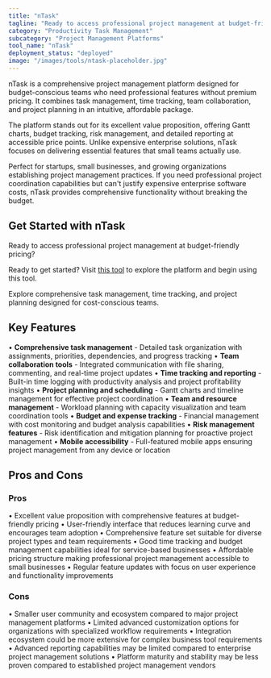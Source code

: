 ```yaml
---
title: "nTask"
tagline: "Ready to access professional project management at budget-friendly pricing?..."
category: "Productivity Task Management"
subcategory: "Project Management Platforms"
tool_name: "nTask"
deployment_status: "deployed"
image: "/images/tools/ntask-placeholder.jpg"
---
```

nTask is a comprehensive project management platform designed for budget-conscious teams who need professional features without premium pricing. It combines task management, time tracking, team collaboration, and project planning in an intuitive, affordable package.

The platform stands out for its excellent value proposition, offering Gantt charts, budget tracking, risk management, and detailed reporting at accessible price points. Unlike expensive enterprise solutions, nTask focuses on delivering essential features that small teams actually use.

Perfect for startups, small businesses, and growing organizations establishing project management practices. If you need professional project coordination capabilities but can't justify expensive enterprise software costs, nTask provides comprehensive functionality without breaking the budget.

## Get Started with nTask

Ready to access professional project management at budget-friendly pricing?

Ready to get started? Visit [this tool](https://www.ntaskmanager.com) to explore the platform and begin using this tool.

Explore comprehensive task management, time tracking, and project planning designed for cost-conscious teams.

## Key Features

• **Comprehensive task management** - Detailed task organization with assignments, priorities, dependencies, and progress tracking
• **Team collaboration tools** - Integrated communication with file sharing, commenting, and real-time project updates
• **Time tracking and reporting** - Built-in time logging with productivity analysis and project profitability insights
• **Project planning and scheduling** - Gantt charts and timeline management for effective project coordination
• **Team and resource management** - Workload planning with capacity visualization and team coordination tools
• **Budget and expense tracking** - Financial management with cost monitoring and budget analysis capabilities
• **Risk management features** - Risk identification and mitigation planning for proactive project management
• **Mobile accessibility** - Full-featured mobile apps ensuring project management from any device or location

## Pros and Cons

### Pros
• Excellent value proposition with comprehensive features at budget-friendly pricing
• User-friendly interface that reduces learning curve and encourages team adoption
• Comprehensive feature set suitable for diverse project types and team requirements
• Good time tracking and budget management capabilities ideal for service-based businesses
• Affordable pricing structure making professional project management accessible to small businesses
• Regular feature updates with focus on user experience and functionality improvements

### Cons
• Smaller user community and ecosystem compared to major project management platforms
• Limited advanced customization options for organizations with specialized workflow requirements
• Integration ecosystem could be more extensive for complex business tool requirements
• Advanced reporting capabilities may be limited compared to enterprise project management solutions
• Platform maturity and stability may be less proven compared to established project management vendors